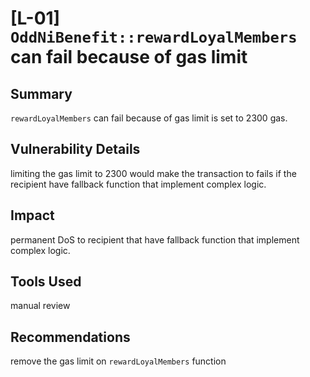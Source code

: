 # [L-01] `OddNiBenefit::rewardLoyalMembers` can fail because of gas limit 

## Summary

`rewardLoyalMembers` can fail because of gas limit is set to 2300 gas.

## Vulnerability Details

limiting the gas limit to 2300 would make the transaction to fails if the recipient have fallback function that implement complex logic.

## Impact

permanent DoS to recipient that have fallback function that implement complex logic.

## Tools Used

manual review

## Recommendations

remove the gas limit on `rewardLoyalMembers` function
